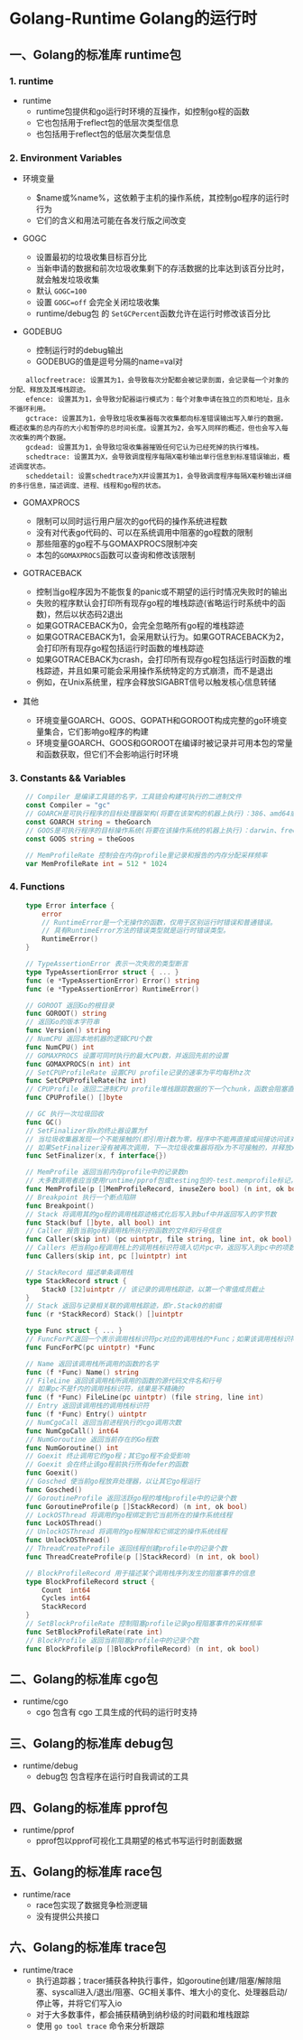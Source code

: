 # Golang-Runtime  Golang的运行时

## 一、Golang的标准库 runtime包

### 1. runtime
- runtime
	- runtime包提供和go运行时环境的互操作，如控制go程的函数
	- 它也包括用于reflect包的低层次类型信息
	- 也包括用于reflect包的低层次类型信息

### 2. Environment Variables
- 环境变量
	- $name或%name%，这依赖于主机的操作系统，其控制go程序的运行时行为
	- 它们的含义和用法可能在各发行版之间改变

- GOGC
	- 设置最初的垃圾收集目标百分比
	- 当新申请的数据和前次垃圾收集剩下的存活数据的比率达到该百分比时，就会触发垃圾收集
	- 默认 `GOGC=100`
	- 设置 `GOGC=off` 会完全关闭垃圾收集
	- runtime/debug包 的 `SetGCPercent`函数允许在运行时修改该百分比

- GODEBUG
	- 控制运行时的debug输出
	- GODEBUG的值是逗号分隔的name=val对
```
	allocfreetrace: 设置其为1，会导致每次分配都会被记录剖面，会记录每一个对象的分配、释放及其堆栈踪迹。
	efence: 设置其为1，会导致分配器运行模式为：每个对象申请在独立的页和地址，且永不循环利用。
	gctrace: 设置其为1，会导致垃圾收集器每次收集都向标准错误输出写入单行的数据，概述收集的总内存的大小和暂停的总时间长度。设置其为2，会写入同样的概述，但也会写入每次收集的两个数据。
	gcdead: 设置其为1，会导致垃圾收集器摧毁任何它认为已经死掉的执行堆栈。
	schedtrace: 设置其为X，会导致调度程序每隔X毫秒输出单行信息到标准错误输出，概述调度状态。
	scheddetail: 设置schedtrace为X并设置其为1，会导致调度程序每隔X毫秒输出详细的多行信息，描述调度、进程、线程和go程的状态。
```

- GOMAXPROCS
	- 限制可以同时运行用户层次的go代码的操作系统进程数
	- 没有对代表go代码的、可以在系统调用中阻塞的go程数的限制
	- 那些阻塞的go程不与GOMAXPROCS限制冲突
	- 本包的`GOMAXPROCS`函数可以查询和修改该限制

- GOTRACEBACK
	- 控制当go程序因为不能恢复的panic或不期望的运行时情况失败时的输出
	- 失败的程序默认会打印所有现存go程的堆栈踪迹(省略运行时系统中的函数)，然后以状态码2退出
	- 如果GOTRACEBACK为0，会完全忽略所有go程的堆栈踪迹
	- 如果GOTRACEBACK为1，会采用默认行为。如果GOTRACEBACK为2，会打印所有现存go程包括运行时函数的堆栈踪迹
	- 如果GOTRACEBACK为crash，会打印所有现存go程包括运行时函数的堆栈踪迹，并且如果可能会采用操作系统特定的方式崩溃，而不是退出
	- 例如，在Unix系统里，程序会释放SIGABRT信号以触发核心信息转储

- 其他
	- 环境变量GOARCH、GOOS、GOPATH和GOROOT构成完整的go环境变量集合，它们影响go程序的构建
	- 环境变量GOARCH、GOOS和GOROOT在编译时被记录并可用本包的常量和函数获取，但它们不会影响运行时环境

### 3. Constants && Variables
```go
	// Compiler 是编译工具链的名字，工具链会构建可执行的二进制文件
	const Compiler = "gc"
	// GOARCH是可执行程序的目标处理器架构(将要在该架构的机器上执行)：386、amd64或arm
	const GOARCH string = theGoarch
	// GOOS是可执行程序的目标操作系统(将要在该操作系统的机器上执行)：darwin、freebsd、linux等
	const GOOS string = theGoos

	// MemProfileRate 控制会在内存profile里记录和报告的内存分配采样频率
	var MemProfileRate int = 512 * 1024
```

### 4. Functions
```go
	type Error interface {
		error
		// RuntimeError是一个无操作的函数，仅用于区别运行时错误和普通错误。
		// 具有RuntimeError方法的错误类型就是运行时错误类型。
		RuntimeError()
	}

	// TypeAssertionError 表示一次失败的类型断言
	type TypeAssertionError struct { ... }
	func (e *TypeAssertionError) Error() string
	func (e *TypeAssertionError) RuntimeError()

	// GOROOT 返回Go的根目录
	func GOROOT() string
	// 返回Go的版本字符串
	func Version() string
	// NumCPU 返回本地机器的逻辑CPU个数
	func NumCPU() int
	// GOMAXPROCS 设置可同时执行的最大CPU数，并返回先前的设置
	func GOMAXPROCS(n int) int
	// SetCPUProfileRate 设置CPU profile记录的速率为平均每秒hz次
	func SetCPUProfileRate(hz int)
	// CPUProfile 返回二进制CPU profile堆栈跟踪数据的下一个chunk，函数会阻塞直到该数据可用
	func CPUProfile() []byte

	// GC 执行一次垃圾回收
	func GC()
	// SetFinalizer将x的终止器设置为f
	// 当垃圾收集器发现一个不能接触的(即引用计数为零，程序中不能再直接或间接访问该对象)具有终止器的块时，它会清理该关联(对象到终止器)并在独立go程调用f(x)，这使x再次可以接触，但没有了绑定的终止器
	// 如果SetFinalizer没有被再次调用，下一次垃圾收集器将视x为不可接触的，并释放x
	func SetFinalizer(x, f interface{})

	// MemProfile 返回当前内存profile中的记录数n
	// 大多数调用者应当使用runtime/pprof包或testing包的-test.memprofile标记，而非直接调用MemProfile
	func MemProfile(p []MemProfileRecord, inuseZero bool) (n int, ok bool)
	// Breakpoint 执行一个断点陷阱
	func Breakpoint()
	// Stack 将调用其的go程的调用栈踪迹格式化后写入到buf中并返回写入的字节数
	func Stack(buf []byte, all bool) int
	// Caller 报告当前go程调用栈所执行的函数的文件和行号信息
	func Caller(skip int) (pc uintptr, file string, line int, ok bool)
	// Callers 把当前go程调用栈上的调用栈标识符填入切片pc中，返回写入到pc中的项数
	func Callers(skip int, pc []uintptr) int

	// StackRecord 描述单条调用栈
	type StackRecord struct {
		Stack0 [32]uintptr // 该记录的调用栈踪迹，以第一个零值成员截止
	}
	// Stack 返回与记录相关联的调用栈踪迹，即r.Stack0的前缀
	func (r *StackRecord) Stack() []uintptr

	type Func struct { ... }
	// FuncForPC返回一个表示调用栈标识符pc对应的调用栈的*Func；如果该调用栈标识符没有对应的调用栈，函数会返回nil；每一个调用栈必然是对某个函数的调用
	func FuncForPC(pc uintptr) *Func

	// Name 返回该调用栈所调用的函数的名字
	func (f *Func) Name() string
	// FileLine 返回该调用栈所调用的函数的源代码文件名和行号
	// 如果pc不是f内的调用栈标识符，结果是不精确的
	func (f *Func) FileLine(pc uintptr) (file string, line int)
	// Entry 返回该调用栈的调用栈标识符
	func (f *Func) Entry() uintptr
	// NumCgoCall 返回当前进程执行的cgo调用次数
	func NumCgoCall() int64
	// NumGoroutine 返回当前存在的Go程数
	func NumGoroutine() int
	// Goexit 终止调用它的go程；其它go程不会受影响
	// Goexit 会在终止该go程前执行所有defer的函数
	func Goexit()
	// Gosched 使当前go程放弃处理器，以让其它go程运行
	func Gosched()
	// GoroutineProfile 返回活跃go程的堆栈profile中的记录个数
	func GoroutineProfile(p []StackRecord) (n int, ok bool)
	// LockOSThread 将调用的go程绑定到它当前所在的操作系统线程
	func LockOSThread()
	// UnlockOSThread 将调用的go程解除和它绑定的操作系统线程
	func UnlockOSThread()
	// ThreadCreateProfile 返回线程创建profile中的记录个数
	func ThreadCreateProfile(p []StackRecord) (n int, ok bool)

	// BlockProfileRecord 用于描述某个调用栈序列发生的阻塞事件的信息
	type BlockProfileRecord struct {
		Count  int64
		Cycles int64
		StackRecord
	}
	// SetBlockProfileRate 控制阻塞profile记录go程阻塞事件的采样频率
	func SetBlockProfileRate(rate int)
	// BlockProfile 返回当前阻塞profile中的记录个数
	func BlockProfile(p []BlockProfileRecord) (n int, ok bool)
```
## 二、Golang的标准库 cgo包

- runtime/cgo
	- cgo 包含有 cgo 工具生成的代码的运行时支持

## 三、Golang的标准库 debug包

- runtime/debug
	- debug包 包含程序在运行时自我调试的工具

## 四、Golang的标准库 pprof包

- runtime/pprof
	- pprof包以pprof可视化工具期望的格式书写运行时剖面数据

## 五、Golang的标准库 race包

- runtime/race
	- race包实现了数据竞争检测逻辑
	- 没有提供公共接口

## 六、Golang的标准库 trace包

- runtime/trace
	- 执行追踪器；tracer捕获各种执行事件，如goroutine创建/阻塞/解除阻塞、syscall进入/退出/阻塞、GC相关事件、堆大小的变化、处理器启动/停止等，并将它们写入io
	- 对于大多数事件，都会捕获精确到纳秒级的时间戳和堆栈跟踪
	- 使用 `go tool trace` 命令来分析跟踪